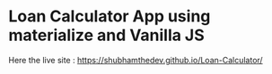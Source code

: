 # Loan Calculator App using materialize and Vanilla JS
Here the live site :
https://shubhamthedev.github.io/Loan-Calculator/
